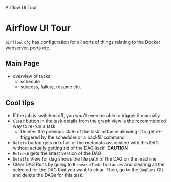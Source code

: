 Airflow UI Tour

# Airflow UI Tour
`airflow.cfg` has configuration for all sorts of things relating to the Docker webserver, ports etc.

## Main Page
+ overview of tasks
	+ schedule
	+ success, failure, resume etc.

## Cool tips
+ If the job is switched off, you won't even be able to trigger it manually
+ `Clear` button in the task details from the graph view is the recommended way to re-run a task
	+ Deletes the previous state of the task instance allowing it to get re-triggered by the scheduler or a backfill command
+ `Delete` button gets rid of all of the metadata associated with this DAG without actually getting rid of the DAG itself.  __CAUTION__
+ `Refresh` gets the latest version of the DAG
+ `Details` View for dag shows the file path of the DAG on the machine
+ Clear DAG Runs by going to `Browse->Task Instances` and clearing all the selected for the DAG that you want to clear.  Then, go to the `DagRuns` GUI and delete the DAGs for this task.